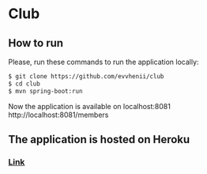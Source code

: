 # Club

## How to run


Please, run these commands to run the application locally:

```sh
$ git clone https://github.com/evvhenii/club
$ cd club
$ mvn spring-boot:run
```
Now the application is available on localhost:8081
http://localhost:8081/members

## The application is hosted on Heroku

### [Link](https://frozen-atoll-12842.herokuapp.com/members)